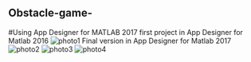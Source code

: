 ## Obstacle-game-
#Using App Designer for MATLAB 2017
first project in App Designer for Matlab 2016
![photo1](https://user-images.githubusercontent.com/30668073/45952237-9f50a780-c006-11e8-86d6-ea1bae26d19e.jpg)
Final version in App Designer for Matlab 2017
![photo2](https://user-images.githubusercontent.com/30668073/45952273-bb544900-c006-11e8-8ad6-7040b10d0089.jpg)
![photo3](https://user-images.githubusercontent.com/30668073/45952299-d1620980-c006-11e8-8af5-360c6d7fb97a.jpg)
![photo4](https://user-images.githubusercontent.com/30668073/45952321-ee96d800-c006-11e8-8171-9d1789071a82.jpg)
